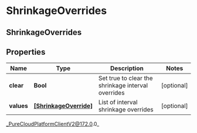 # ShrinkageOverrides

## ShrinkageOverrides

## Properties

|Name | Type | Description | Notes|
|------------ | ------------- | ------------- | -------------|
| **clear** | **Bool** | Set true to clear the shrinkage interval overrides | [optional] |
| **values** | [**[ShrinkageOverride]**]([ShrinkageOverride]) | List of interval shrinkage overrides | [optional] |



_PureCloudPlatformClientV2@172.0.0_
